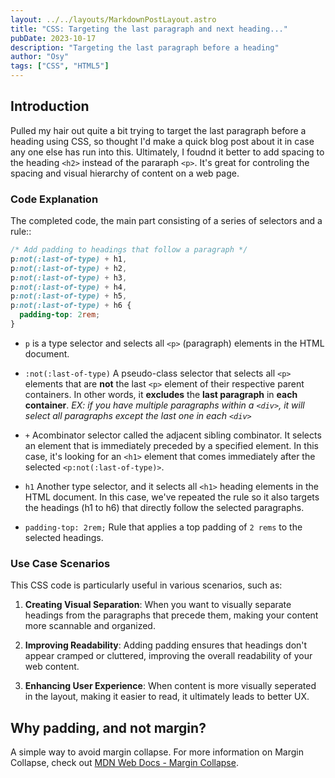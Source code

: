 ```yaml
---
layout: ../../layouts/MarkdownPostLayout.astro
title: "CSS: Targeting the last paragraph and next heading..."
pubDate: 2023-10-17
description: "Targeting the last paragraph before a heading"
author: "Osy"
tags: ["CSS", "HTML5"]
---
```


## Introduction

Pulled my hair out quite a bit trying to target the last paragraph before a heading using CSS, so thought I'd make a quick blog post about it in case any one else has run into this. Ultimately, I foudnd it better to add spacing to the heading `<h2>` instead of the pararaph `<p>`. It's great for controling the spacing and visual hierarchy of content on a web page.

### Code Explanation

The completed code, the main part consisting of a series of selectors and a rule::

```css
/* Add padding to headings that follow a paragraph */
p:not(:last-of-type) + h1,
p:not(:last-of-type) + h2,
p:not(:last-of-type) + h3,
p:not(:last-of-type) + h4,
p:not(:last-of-type) + h5,
p:not(:last-of-type) + h6 {
  padding-top: 2rem;
}
```

- `p` is a type selector and selects all `<p>` (paragraph) elements in the HTML document.

- `:not(:last-of-type)` A pseudo-class selector that selects all `<p>` elements that are **not** the last `<p>` element of their respective parent containers. In other words, it **excludes** the **last paragraph** in **each container**. _EX: if you have multiple paragraphs within a `<div>`, it will select all paragraphs except the last one in each `<div>`_

- `+` Acombinator selector called the adjacent sibling combinator. It selects an element that is immediately preceded by a specified element. In this case, it's looking for an `<h1>` element that comes immediately after the selected `<p:not(:last-of-type)>`.

- `h1` Another type selector, and it selects all `<h1>` heading elements in the HTML document. In this case, we've repeated the rule so it also targets the headings (h1 to h6) that directly follow the selected paragraphs.

- `padding-top: 2rem;` Rule that applies a top padding of `2 rems` to the selected headings.

### Use Case Scenarios

This CSS code is particularly useful in various scenarios, such as:

1. **Creating Visual Separation**: When you want to visually separate headings from the paragraphs that precede them, making your content more scannable and organized.

2. **Improving Readability**: Adding padding ensures that headings don't appear cramped or cluttered, improving the overall readability of your web content.

3. **Enhancing User Experience**: When content is more visually seperated in the layout, making it easier to read, it ultimately leads to better UX.

## Why padding, and not margin?

A simple way to avoid margin collapse. For more information on Margin Collapse, check out <a href="https://developer.mozilla.org/en-US/docs/Web/CSS/CSS_box_model/Mastering_margin_collapsing" target="_blank" alt="MDN Web Docs  on Margin Collapsing">MDN Web Docs - Margin Collapse</a>.
